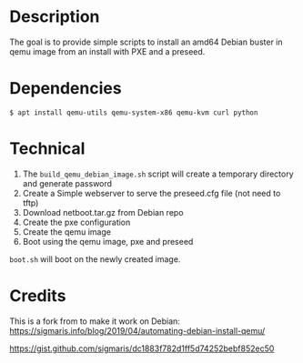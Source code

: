 Description
===========

The goal is to provide simple scripts to install an amd64 Debian buster in qemu image
from an install with PXE and a preseed.

Dependencies
============


```
$ apt install qemu-utils qemu-system-x86 qemu-kvm curl python
```

Technical
=========

1. The `build_qemu_debian_image.sh` script will create a temporary directory and generate password
1. Create a Simple webserver to serve the preseed.cfg file (not need to tftp)
1. Download netboot.tar.gz from Debian repo
1. Create the pxe configuration
1. Create the qemu image
1. Boot using the qemu image, pxe and preseed


`boot.sh` will boot on the newly created image.


Credits
=======

This is a fork from to make it work on Debian:
https://sigmaris.info/blog/2019/04/automating-debian-install-qemu/

https://gist.github.com/sigmaris/dc1883f782d1ff5d74252bebf852ec50


